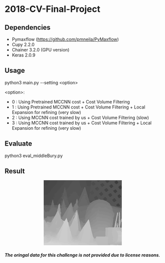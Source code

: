 # 2018-CV-Final-Project

## Dependencies
- Pymaxflow (https://github.com/pmneila/PyMaxflow)
- Cupy 2.2.0
- Chainer 3.2.0 (GPU version)
- Keras 2.0.9

## Usage 
  python3 main.py --setting \<option>
  
 \<option>:
-  0 : Using Pretrained MCCNN cost + Cost Volume Filtering
-  1 : Using Pretrained MCCNN cost + Cost Volume Filtering + Local Expansion for refining (very slow)
-  2 : Using MCCNN cost trained by us + Cost Volume Filtering (slow)
-  3 : Using MCCNN cost trained by us + Cost Volume Filtering + Local Expansion for refining (very slow)
  
## Evaluate  
  python3 eval_middleBury.py
  
## Result
<p align="center"><img width="50%" height="50%" src="https://github.com/b03901165Shih/2018-CV-Final-Project/blob/master/result/cones.png" /></p>

##### The oringal data for this challenge is not provided due to license reasons.
